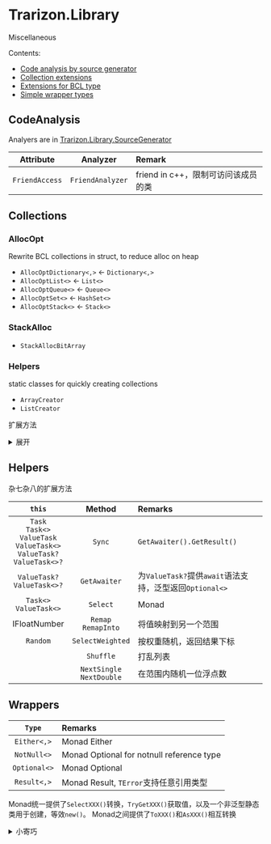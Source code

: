 ﻿# Trarizon.Library

Miscellaneous

Contents:

- [Code analysis by source generator](#CodeAnalysis)
- [Collection extensions](#Collections)
- [Extensions for BCL type](#Extensions)
- [Simple wrapper types](#Wrappers)

## CodeAnalysis

Analyers are in [Trarizon.Library.SourceGenerator](../Trarizon.Library.SourceGenerator)

Attribute|Analyzer|Remark
:-:|:-:|:--
`FriendAccess`|`FriendAnalyzer`| friend in c++，限制可访问该成员的类

## Collections

### AllocOpt

Rewrite BCL collections in struct, to reduce alloc on heap
- `AllocOptDictionary<,>` <- `Dictionary<,>`
- `AllocOptList<>` <- `List<>`
- `AllocOptQueue<>` <- `Queue<>`
- `AllocOptSet<>` <- `HashSet<>`
- `AllocOptStack<>` <- `Stack<>`

### StackAlloc

- `StackAllocBitArray`

### Helpers

static classes for quickly creating collections

- `ArrayCreator`
- `ListCreator`

扩展方法

<details>
<summary>展开</summary>

`this`|Method|Remarks
--:|:--|:--
`IEnumerable<>`|`ForEach`|`foreach`
`T[]`<br/>`List<>`|`Fill`|Fill the collection with specific value
`Dictionary<,>`<br/>`IDictionary<,>`|`GetOrAdd`|获取键的值，否则添加并返回值
`Dictionary<,>`<br/>`IDictionary<,>`|`AddOrUpdate`|Add or Update
`(ReadOnly)Span<>`<br/>`T[]`|`OffsetOf`|通过指针计算元素/子数组的下标值
`(ReadOnly)Span<>`|`IndexOf`|重载了从指定下标值开始查找的功能
`(ReadOnly)Span<>`|`ToReversedSpan`|获取翻转后的Span的视图
`T[]`<br/>`List<>`<br/>`Span<>`|`SortStably`|使用内置`Sort`实现的稳定排序
`T[,]`|`AsSpan`<br/>`AsReadOnlySpan`|将二维数组中的一行转为`Span<>`/`ROS<>`

LinQ-like extensions


<details>
<summary>表格注释</summary>

部分方法为多种集合进行了实现，下表中第一列指示实现类型，类型列表如下，不同类型的方法名添加了不同后缀以作区分
- `IEnumerable<>`
- `IList<>` : `List`
- `IReadOnlyList<>` : `ROList`

符号列表
- ❌：未实现
- ⭕：LinQ内部已实现或有分支判定
- ✔：已实现

</details>

Impl Type|Method|Remarks
:--|:-:|:--
✔✔✔|`Adjacent`|返回相邻的两个值（按下标(0,1), (1,2), ...）
✔|`AggregateSelect`|类LinQ的`Aggregate`，返回执行至每一个元素的结果
⭕✔✔|`AsXXX`|返回自身
✔✔✔|`CartesianProduct`|返回两个序列的笛卡尔积（`SelectMany(_ => second, (_1, _2) => (_1, _2))`）
✔✔✔|`ChunkPair`<br/>`ChunkTriple`|类LinQ的`Chunk`，返回结果为`ValueTuple`
✔|`CountsMoreThan`<br/>`CountsLessThan`<br/>`CountsAtLeast`<br/>`CountsAtMost`<br/>`CountsEqualsTo`<br/>`CountsBetween`|比较序列大小，可选out参数在小于指定值时返回当前序列大小
⭕⭕✔<br/>❌✔✔|`ElementAtOrDefault`<br/>`TryAt`|以安全方式按下标获取值
✔|`EmptyIfNull`|序列为`null`时返回空序列，否则返回自身
✔|`TryFirst`|判断序列是否有值，若有，返回第一个值
✔|`IsInOrder`<br/>`IsInOrderBy`|判断序列是否有序
✔|`Merge`|合并两个有序序列
✔|`MinMax`<br/>`MinMaxBy`|一次遍历返回序列中的最小值与最大值
✔✔✔|`PopFront`<br/>`PopFirst`<br/>`PopFrontWhile`|取出开头指定数量的元素（*非延迟加载*），并返回剩下的元素
✔✔✔|`Repeat`<br/>`RepeatForever`|将序列重复
⭕✔✔|`Reverse`|-
✔✔✔|`Rotate`|交换序列前后两个部分
✔|`TrySingle`<br/>`TrySingleOrNone`|判断序列是否仅含有1个值（或为空），并返回该值（或指定默认值）
✔⭕✔|`StartsWith`|扩展了从指定位置开始判定的方法
⭕✔✔|`Take`|-
✔|`WhereSelect`|合并了LinQ的`Where`和`Select`，以此可以利用中间值

</details>

## Helpers

杂七杂八的扩展方法

`this`|Method|Remarks
:-:|:-:|:--
`Task`<br/>`Task<>`<br/>`ValueTask`<br/>`ValueTask<>`<br/>`ValueTask?`<br/>`ValueTask<>?`|`Sync`|`GetAwaiter().GetResult()`
`ValueTask?`<br/>`ValueTask<>?`|`GetAwaiter`|为`ValueTask?`提供`await`语法支持，泛型返回`Optional<>`
`Task<>`<br/>`ValueTask<>`|`Select`|Monad
IFloatNumber|`Remap`<br/>`RemapInto`|将值映射到另一个范围
`Random`|`SelectWeighted`|按权重随机，返回结果下标
||`Shuffle`|打乱列表
||`NextSingle`<br/>`NextDouble`|在范围内随机一位浮点数

</details>

## Wrappers

`Type`|Remarks
:-:|:--
`Either<,>`|Monad Either
`NotNull<>`|Monad Optional for notnull reference type
`Optional<>`|Monad Optional
`Result<,>`|Monad Result, `TError`支持任意引用类型

Monad统一提供了`SelectXXX()`转换，`TryGetXXX()`获取值，以及一个非泛型静态类用于创建，等效`new()`。
Monad之间提供了`ToXXX()`和`AsXXX()`相互转换


<details>
<summary>小寄巧</summary>

可以使用以下方式快速判断Monad并获取`Value`
``` csharp
if (optional.TryGetValue(out var value)) {
    Process(value);
}

// 第二个参数可省略
if (result.TryGetValue(out var val, out var err) {
    Process(val);
}
else {
    Process(err);
}
```

</details>